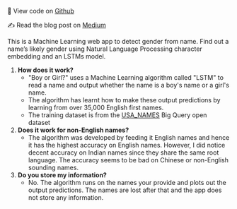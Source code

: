 🌟 View code on [Github](https://github.com/stephenleo/streamlit-apps/blob/main/pages/01_%F0%9F%8E%93_Graduate_School_Admissions.py)

✍️ Read the blog post on [Medium](https://towardsdatascience.com/boy-or-girl-a-machine-learning-web-app-to-detect-gender-from-name-16dc0331716c?sk=16897adf79bfe50ec7cf61ad3c1a0f37)

This is a Machine Learning web app to detect gender from name. Find out a name’s likely gender using Natural Language Processing character embedding and an LSTMs model.

1. **How does it work?**
    - "Boy or Girl?" uses a Machine Learning algorithm called "LSTM" to read a name and output whether the name is a boy's name or a girl's name.
    - The algorithm has learnt how to make these output predictions by learning from over 35,000 English first names.
    - The training dataset is from the [USA_NAMES](https://console.cloud.google.com/marketplace/product/social-security-administration/us-names) Big Query open dataset
2. **Does it work for non-English names?**
    - The algorithm was developed by feeding it English names and hence it has the highest accuracy on English names. However, I did notice decent accuracy on Indian names since they share the same root language. The accuracy seems to be bad on Chinese or non-English sounding names.
3. **Do you store my information?**
    - No. The algorithm runs on the names your provide and plots out the output predictions. The names are lost after that and the app does not store any information.